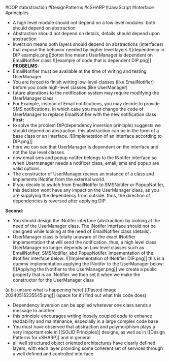 #OOP #abrstraction #DesignPatterns #cSHARP #JavaScript #Interface #principles 

- A high level module should not depend on a low level modules. both should depend on abstraction
- Abstraction should not depend on details, details should depend upon abstraction
- Inversion means both layers should depend on abstractions (interfaces) that expose the behavior needed by higher level layers
![[dependency in DIP example.png]]dottet line means UserManager is dependent on EmailNotifier class
![[example of code that is dependent DIP.png]]
**PROBELMS:** 
- EmailNotifier must be available at the time of writing and testing UserManager
- You are forced to finish writing low-level classes (like EmailNotifier) before you code high-level classes (like UserManager)
- future alterations to the notification system may require modifying the UserManager class
- For Example, instead of Email notifications, you may decide to provide SMS notifications, in which case you must change the code of UserManager to replace EmailNotifier with the new notification class
**First:**
- to solve the problem DIP(dependency inversion principle) suggests we should depend on abstraction. this abstraction can be in the form of a base class or an interface. 
![[Implenetation of an interface according to DIP.png]]
- here we can see that UserManager is dependent on the interface and not the low level classes.
- now email sms and popup notifer belongs to the INotifer interface so when Usermanager needs a notificer class, email, sms and popup are valid options.
- The constructor of UserManager recives an instance of a class and implements INotifer from the external world. 
- If you decide to switch from EmailNotifer to SMSNotifer or PopupNotifer, this decision wont have any impact on the UserManager class, as you are supplying the dependency from outside. thus, the direction of dependencies is reversed after applying DIP.

**Second:** 
- You should design the INotifer interface (abstraction) by looking at the need of the UserManager class. The INotifer interface should not be designed while looking at the need of EmailNotifier class (details).
- UserManager class is totally unaware of the exact INotifier implementation that will send the notification. thus, a high level class UserManager no longer depends on Low level classes such as EmailNotifier, SMSNotifier, abd PopupNotifer.
impementation of the INotifier interface below:
![[Implementation of INotifier DIP.png]]
this is a dummy implementation
applying the INotifer to the UserManager below:
![[Applying the INotifier to the UserManager.png]]
we create a public property that is an INotifier.
we then set it when we make the constructor for the UserManager class

(a bit unsure what is happening here)![[Pasted image 20240515235545.png]]
(space for if i find out what this code does)

- Dependency inversion can be applied wherever one class sends a message to another
- this principle encourages writing loosely coupled code to enhance readability and maintenance, especially in a large complex code base
- You must have observed that abstraction and polymorphism plays a very important role in [[SOLID Principles]] designs, as well as in [[Design Patterns for cSHARP]] and in general
- all well structured object oriented architectures have clearly defined layers, with each layer providing some coherent set of services through a well defined and controlled interface